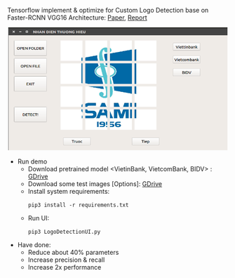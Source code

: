 Tensorflow implement & optimize for Custom Logo Detection base on Faster-RCNN VGG16 Architecture: 
[Paper](https://arxiv.org/abs/1506.01497), 
[Report](https://github.com/NNDam/Custom-Logo-Detection/blob/master/sami/LogoDetection.pdf)
<p align="center">
<img src="ui.png" width="500" height="280">
</p>

* Run demo
  - Download pretrained model <VietinBank, VietcomBank, BIDV> : [GDrive](https://drive.google.com/open?id=1CIExYmXyfvnq2VRkjrqS7hg13F0-QptO)
  - Download some test images [Options]: [GDrive](https://drive.google.com/open?id=1xQDOM7qXln-sp4-rEMReWkFJscHfmKi2) 
  - Install system requirements: 
    ```
    pip3 install -r requirements.txt
    ```
  - Run UI: 
    ```
    pip3 LogoDetectionUI.py
    ```
* Have done:
  - Reduce about 40% parameters 
  - Increase precision & recall
  - Increase 2x performance
